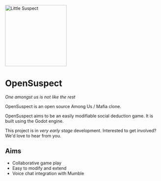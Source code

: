<img alt="Little Suspect" src="ttps://github.com/moxvallix/opensuspect/blob/main/source/images/suspect.png?raw=true" width="200" />

# OpenSuspect

*One amongst us is not like the rest*

OpenSuspect is an open source Among Us / Mafia clone.

OpenSuspect aims to be an easily modifiable social deduction game.
It is built using the Godot engine.

This project is in *very early stage* development.
Interested to get involved? We'd love to hear from you.

## Aims

* Collaborative game play
* Easy to modify and extend
* Voice chat integration with Mumble
